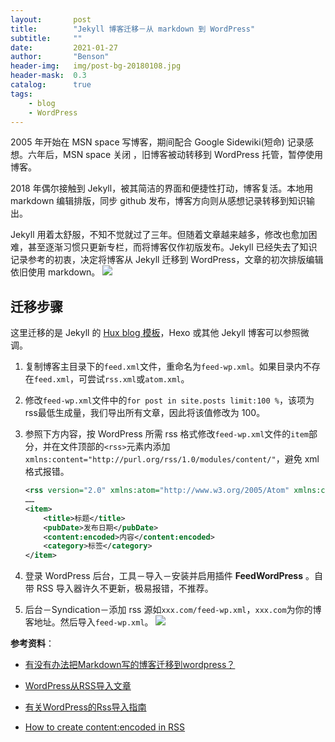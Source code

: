 ```yaml
---
layout:       post
title:        "Jekyll 博客迁移－从 markdown 到 WordPress"
subtitle:     ""
date:         2021-01-27
author:       "Benson"
header-img:   img/post-bg-20180108.jpg
header-mask:  0.3
catalog:      true
tags: 
    - blog
    - WordPress
---
```

2005 年开始在 MSN space 写博客，期间配合 Google Sidewiki(短命) 记录感想。六年后，MSN space 关闭 ，旧博客被动转移到 WordPress 托管，暂停使用博客。

2018 年偶尔接触到 Jekyll，被其简洁的界面和便捷性打动，博客复活。本地用 markdown 编辑排版，同步 github 发布，博客方向则从感想记录转移到知识输出。

Jekyll 用着太舒服，不知不觉就过了三年。但随着文章越来越多，修改也愈加困难，甚至逐渐习惯只更新专栏，而将博客仅作初版发布。Jekyll 已经失去了知识记录参考的初衷，决定将博客从  Jekyll 迁移到 WordPress，文章的初次排版编辑依旧使用 markdown。
![](http://tc.seoipo.com/20210128124408.png)

## 迁移步骤
这里迁移的是 Jekyll 的 [Hux blog 模板](https://github.com/Huxpro/huxpro.github.io)，Hexo 或其他 Jekyll 博客可以参照微调。

1. 复制博客主目录下的`feed.xml`文件，重命名为`feed-wp.xml`。如果目录内不存在`feed.xml`，可尝试`rss.xml`或`atom.xml`。

2. 修改`feed-wp.xml`文件中的`for post in site.posts limit:100 %`，该项为 rss最低生成量，我们导出所有文章，因此将该值修改为 100。

3. 参照下方内容，按 WordPress 所需 rss 格式修改`feed-wp.xml`文件的`item`部分，并在文件顶部的`<rss>`元素内添加`xmlns:content="http://purl.org/rss/1.0/modules/content/"`，避免 xml 格式报错。

    ```xml
    <rss version="2.0" xmlns:atom="http://www.w3.org/2005/Atom" xmlns:content="http://purl.org/rss/1.0/modules/content/">  
    ……
    <item>
        <title>标题</title>
        <pubDate>发布日期</pubDate>
        <content:encoded>内容</content:encoded>
        <category>标签</category>
    </item>
    ```
    
4. 登录 WordPress 后台，工具－导入－安装并启用插件 **FeedWordPress** 。自带 RSS 导入器许久不更新，极易报错，不推荐。

5. 后台－Syndication－添加 rss 源如`xxx.com/feed-wp.xml`，`xxx.com`为你的博客地址。然后导入`feed-wp.xml`。
	![](http://tc.seoipo.com/20210128120956.gif)
	

**参考资料**：

* [有没有办法把Markdown写的博客迁移到wordpress？](https://www.v2ex.com/t/73385)

* [WordPress从RSS导入文章](https://www.yiyult.com/201903155699.html)

* [有关WordPress的Rss导入指南](https://www.cnblogs.com/u0mo5/p/4100927.html)

* [How to create <content:encoded> in RSS](https://stackoverflow.com/questions/33212592/how-to-create-contentencoded-in-rss)
